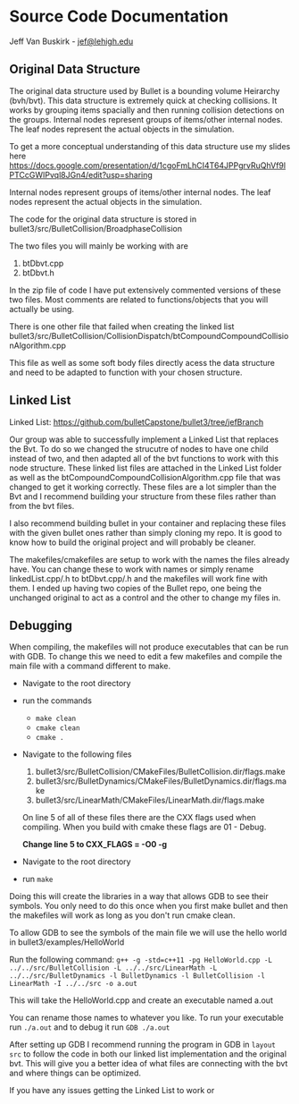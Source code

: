 # Source Code Documentation
Jeff Van Buskirk - jef@lehigh.edu

## Original Data Structure
The original data structure used by Bullet is a bounding volume Heirarchy (bvh/bvt). This data structure is extremely quick at checking collisions. It works by grouping items spacially and then running collision detections on the groups. Internal nodes represent groups of items/other internal nodes. The leaf nodes represent the actual objects in the simulation. 

To get a more conceptual understanding of this data structure use my slides here 
    https://docs.google.com/presentation/d/1cgoFmLhCI4T64JPPgrvRuQhVf9lPTCcGWIPvql8JGn4/edit?usp=sharing 

Internal nodes represent groups of items/other internal nodes. The leaf nodes represent the actual objects in the simulation. 

The code for the original data structure is stored in 
bullet3/src/BulletCollision/BroadphaseCollision

The two files you will mainly be working with are
1. btDbvt.cpp
2. btDbvt.h

In the zip file of code I have put extensively commented versions of these two files. Most comments are related to functions/objects that you will actually be using. 

There is one other file that failed when creating the linked list
bullet3/src/BulletCollision/CollisionDispatch/btCompoundCompoundCollisionAlgorithm.cpp

This file as well as some soft body files directly acess the data structure and need to be adapted to function with your chosen structure.

## Linked List 
Linked List: https://github.com/bulletCapstone/bullet3/tree/jefBranch 

Our group was able to successfully implement a Linked List that replaces the Bvt. To do so we changed the strucutre of nodes to have one child instead of two, and then adapted all of the bvt functions to work with this node structure. These linked list files are attached in the Linked List folder as well as the btCompoundCompoundCollisionAlgorithm.cpp file that was changed to get it working correctly. These files are a lot simpler than the Bvt and I recommend building your structure from these files rather than from the bvt files. 

I also recommend building bullet in your container and replacing these files with the given bullet ones rather than simply cloning my repo. It is good to know how to build the original project and will probably be cleaner. 

The makefiles/cmakefiles are setup to work with the names the files already have. You can change these to work with names or simply rename linkedList.cpp/.h to btDbvt.cpp/.h and the makefiles will work fine with them. I ended up having two copies of the Bullet repo, one being the unchanged original to act as a control and the other to change my files in. 


## Debugging
When compiling, the makefiles will not produce executables that can be run with GDB. To change this we need to edit a few makefiles and compile the main file with a command different to make.

- Navigate to the root directory 
- run the commands 
    - `make clean`
    - `cmake clean`
    - `cmake .`
- Navigate to the following files
    1. bullet3/src/BulletCollision/CMakeFiles/BulletCollision.dir/flags.make
    2. bullet3/src/BulletDynamics/CMakeFiles/BulletDynamics.dir/flags.make
    3. bullet3/src/LinearMath/CMakeFiles/LinearMath.dir/flags.make

    On line 5 of all of these files there are the CXX flags used when compiling. When you build with cmake these flags are 01 - Debug. 

    **Change line 5 to CXX_FLAGS = -O0 -g**

- Navigate to the root directory
- run `make`

Doing this will create the libraries in a way that allows GDB to see their symbols. You only need to do this once when you first make bullet and then the makefiles will work as long as you don't run cmake clean.

To allow GDB to see the symbols of the main file we will use the hello world in bullet3/examples/HelloWorld

Run the following command: 
`g++ -g -std=c++11 -pg HelloWorld.cpp -L ../../src/BulletCollision -L ../../src/LinearMath -L ../../src/BulletDynamics -l BulletDynamics -l BulletCollision -l LinearMath -I ../../src -o a.out`

This will take the HelloWorld.cpp and create an executable named a.out

You can rename those names to whatever you like. To run your executable run `./a.out` and to debug it run `GDB ./a.out`

After setting up GDB I recommend running the program in GDB in `layout src` to follow the code in both our linked list implementation and the original bvt. This will give you a better idea of what files are connecting with the bvt and where things can be optimized.

If you have any issues getting the Linked List to work or 

